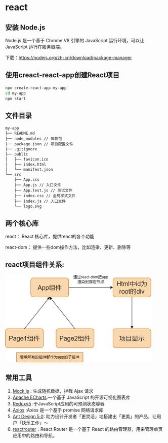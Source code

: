 # react

## 安装 Node.js

Node.js 是一个基于 Chrome V8 引擎的 JavaScript 运行环境，可以让 JavaScript 运行在服务器端。

下载：https://nodejs.org/zh-cn/download/package-manager

## 使用creact-react-app创建React项目

```bash
npx create-react-app my-app
cd my-app
npm start
```

## 文件目录

```
my-app
├── README.md 
├── node_modules // 依赖包
├── package.json // 项目配置文件
├── .gitignore
├── public
│   ├── favicon.ico
│   ├── index.html
│   └── manifest.json
└── src
    ├── App.css 
    ├── App.js // 入口文件
    ├── App.test.js // 测试文件
    ├── index.css // 全局样式文件
    ├── index.js // 入口文件
    └── logo.svg 
```

## 两个核心库

react： React 核心库，提供react的各个功能

react-dom： 提供一些dom操作方法，比如渲染、更新、删除等

## react项目组件关系:

![react组件关系](./images/react组件关系.png)


## 常用工具

1. [Mock.js](http://mockjs.com/) : 生成随机数据，拦截 Ajax 请求
2. [Apache ECharts](https://echarts.apache.org/zh/index.html):一个基于 JavaScript 的开源可视化图表库
3. [Reduxv5](https://www.redux.org.cn/) :于JavaScript应用的可预测状态容器
4. [Axios](https://www.axios-http.cn/docs/intro) :Axios 是一个基于 promise 网络请求库
5. [Ant Design 5.0](https://ant.design/index-cn): 助力设计开发者「更灵活」地搭建出「更美」的产品，让用户「快乐工作」～
6. [reactrouter](https://reactrouter.com/en/main)：React Router 是一个基于 React 的路由管理器，用来管理单页应用中的路由和导航。